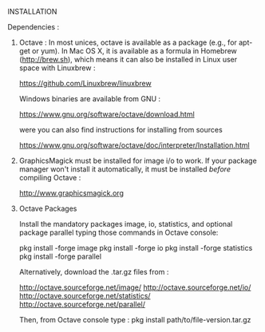 INSTALLATION

Dependencies :

1. Octave : In most unices, octave is available as a package (e.g., 
   for apt-get or yum). In Mac OS X, it is available as a formula in 
   Homebrew (http://brew.sh), which means it can also be installed in 
   Linux user space with Linuxbrew :

   https://github.com/Linuxbrew/linuxbrew

   Windows binaries are available from GNU : 

   https://www.gnu.org/software/octave/download.html

   were you can also find instructions for installing from sources

   https://www.gnu.org/software/octave/doc/interpreter/Installation.html


2. GraphicsMagick must be installed for image i/o to work. If your 
   package manager won't install it automatically, it must be 
   installed *before* compiling Octave :

   http://www.graphicsmagick.org


3. Octave Packages
   
   Install the mandatory packages image, io, statistics, and optional
   package parallel typing those commands in Octave console:

   pkg install -forge image
   pkg install -forge io
   pkg install -forge statistics
   pkg install -forge parallel

   Alternatively, download the .tar.gz files from :

   http://octave.sourceforge.net/image/
   http://octave.sourceforge.net/io/
   http://octave.sourceforge.net/statistics/
   http://octave.sourceforge.net/parallel/

   Then, from Octave console type :
   pkg install path/to/file-version.tar.gz


